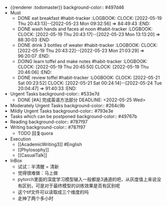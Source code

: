- {{renderer :todomaster}}
  background-color:: #497d46
- Must
	- DONE eat breakfast #habit-tracker
	  :LOGBOOK:
	  CLOCK: [2022-05-19 Thu 20:43:13]--[2022-05-23 Mon 09:32:56] =>  84:49:43
	  :END:
	- DONE wash hands and faces at noon #habit-tracker
	  :LOGBOOK:
	  CLOCK: [2022-05-19 Thu 20:43:17]--[2022-05-23 Mon 13:13:20] =>  88:30:03
	  :END:
	- DONE drink 3 bottles of weater #habit-tracker
	  :LOGBOOK:
	  CLOCK: [2022-05-19 Thu 20:43:22]--[2022-05-23 Mon 21:03:29] =>  96:20:07
	  :END:
	- DOING learn toffel and make notes #habit-tracker
	  :LOGBOOK:
	  CLOCK: [2022-05-19 Thu 20:45:50]
	  CLOCK: [2022-05-19 Thu 20:46:06]
	  :END:
	- DONE review toffel #habit-tracker
	  :LOGBOOK:
	  CLOCK: [2022-05-21 Sat 00:23:52]
	  CLOCK: [2022-05-21 Sat 00:24:14]--[2022-05-24 Tue 20:04:47] =>  91:40:33
	  :END:
- Urgent Tasks
  background-color:: #533e7d
	- DONE [#A] 完成英语方法部分
	  DEADLINE: <2022-05-25 Wed>
- Moderately Urgent Tasks
  background-color:: #264c9b
- Mildly Urgent Tasks
  background-color:: #793e3e
- Tasks which can be postponed
  background-color:: #49767b
- Reading
  background-color:: #787f97
- Writing
  background-color:: #787f97
	- TODO 回复quora
- Execution
	- [[AcademicWriting3]] #English
	- [[Phylosophy]]
	- [[CasualTalk]]
- InBox
	- 试试：半清醒 = 清新
	- 觉得很难做：马上做
	- pytorch里面的深度学习模型输入一般都是3通道的吧，从灰度值上来说没有区别，可是对于最终模型的训练效果是否有区别呢
	- 这个tif文件可以读取成三个维度的吗
	- 走神了两个多小时
